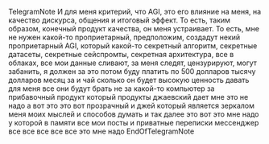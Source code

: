 TelegramNote
И для меня критерий, что AGI, это его влияние на меня, на качество дискурса, общения и итоговый эффект. То есть, таким образом, конечный продукт качества, он меня устраивает. То есть, мне не нужен какой-то проприетарный, предположим, создадут некий проприетарный AGI, который какой-то секретный алгоритм, секретные датасеты, секретные сейспромты, секретная архитектура, все в облаках, все мои данные сливают, за меня следят, цензурируют, могут забанить, я должен за это потом буду платить по 500 долларов тысячу долларов месяц за и чай сколько он будет высокую ценность давать для меня все они будут брать не за какой-то компьютер за прибавочный продукт который продукты джаевский дает мне это не надо а вот это это вот прозрачный и джей который является зеркалом меня моих мыслей и способов думать и так далее это вот это мне надо у которой в памяти все мои посты и приватные переписки мессенджер все все все все все это мне надо
EndOfTelegramNote